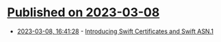 # [Published on 2023-03-08](index.md)

* [2023-03-08, 16:41:28](https://lobste.rs/s/p5kc79/introducing_swift_certificates_swift) - [Introducing Swift Certificates and Swift ASN.1](https://swift.org/blog/swift-certificates-and-asn1/)
